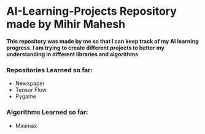 # AI-Learning-Projects Repository made by Mihir Mahesh

**This repository was made by me so that I can keep track of my AI learning progress. I am trying to create different projects to better my understanding in different libraries and algorithms**

### Repositories Learned so far:
* Newspaper
* Tensor Flow
* Pygame

### Algorithms Learned so far:
* Minimax
